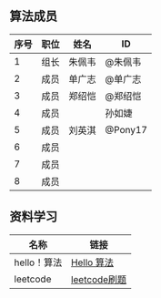 ## 算法成员
|序号 |职位 | 姓名  | ID|
|---|---|---|---|
| 1 |组长|朱佩韦| @朱佩韦 |
| 2 |成员|单广志| @单广志 |
| 3 |成员|郑绍恺| @郑绍恺 |
| 4 |成员|| 孙如婕 |
| 5 |成员|刘英淇| @Pony17 |
| 6 |成员||  |
| 7 |成员||  |
| 8 |成员||  |

## 资料学习
| 名称 | 链接 |
|------|------|
| hello！算法 | [Hello 算法](https://www.hello-algo.com/) |
| leetcode | [leetcode刷题](https://leetcode.cn/) |